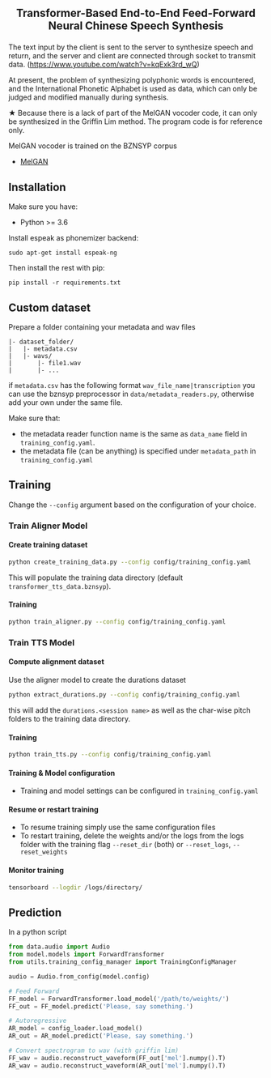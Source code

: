 <h2 align="center">
<p>Transformer-Based End-to-End Feed-Forward Neural Chinese Speech Synthesis</p>
</h2>

The text input by the client is sent to the server to synthesize speech and return, and the server and client are connected through socket to transmit data.
(https://www.youtube.com/watch?v=kqExk3rd_wQ)

At present, the problem of synthesizing polyphonic words is encountered, and the International Phonetic Alphabet is used as data, which can only be judged and modified manually during synthesis.

★ Because there is a lack of part of the MelGAN vocoder code, it can only be synthesized in the Griffin Lim method. The program code is for reference only.

MelGAN vocoder is trained on the BZNSYP corpus
- [MelGAN](https://github.com/seungwonpark/melgan)

## Installation

Make sure you have:

* Python >= 3.6

Install espeak as phonemizer backend:
```
sudo apt-get install espeak-ng
```

Then install the rest with pip:
```
pip install -r requirements.txt
```
## Custom dataset
Prepare a folder containing your metadata and wav files
```
|- dataset_folder/
|   |- metadata.csv
|   |- wavs/
|       |- file1.wav
|       |- ...
```
if `metadata.csv` has the following format ``` wav_file_name|transcription ``` you can use the bznsyp preprocessor in `data/metadata_readers.py`, otherwise add your own under the same file.

Make sure that:
 -  the metadata reader function name is the same as ```data_name``` field in ```training_config.yaml```.
 -  the metadata file (can be anything) is specified under ```metadata_path``` in ```training_config.yaml``` 

## Training
Change the ```--config``` argument based on the configuration of your choice.
### Train Aligner Model
#### Create training dataset
```bash
python create_training_data.py --config config/training_config.yaml
```
This will populate the training data directory (default `transformer_tts_data.bznsyp`).
#### Training
```bash
python train_aligner.py --config config/training_config.yaml
```
### Train TTS Model
#### Compute alignment dataset
Use the aligner model to create the durations dataset
```bash
python extract_durations.py --config config/training_config.yaml
```
this will add the `durations.<session name>` as well as the char-wise pitch folders to the training data directory.
#### Training
```bash
python train_tts.py --config config/training_config.yaml
```
#### Training & Model configuration
- Training and model settings can be configured in `training_config.yaml`

#### Resume or restart training
- To resume training simply use the same configuration files
- To restart training, delete the weights and/or the logs from the logs folder with the training flag `--reset_dir` (both) or `--reset_logs`, `--reset_weights`

#### Monitor training
```bash
tensorboard --logdir /logs/directory/
```

## Prediction

In a python script
```python
from data.audio import Audio
from model.models import ForwardTransformer
from utils.training_config_manager import TrainingConfigManager

audio = Audio.from_config(model.config)

# Feed Forward
FF_model = ForwardTransformer.load_model('/path/to/weights/')
FF_out = FF_model.predict('Please, say something.')

# Autoregressive
AR_model = config_loader.load_model()
AR_out = AR_model.predict('Please, say something.')

# Convert spectrogram to wav (with griffin lim)
FF_wav = audio.reconstruct_waveform(FF_out['mel'].numpy().T)
AR_wav = audio.reconstruct_waveform(AR_out['mel'].numpy().T)
```
